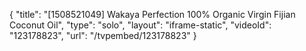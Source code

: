 {
    "title": "[1508521049] Wakaya Perfection 100% Organic Virgin Fijian Coconut Oil",
    "type": "solo",
    "layout": "iframe-static",
    "videoId": "123178823",
    "url": "\/tvpembed\/123178823"
}